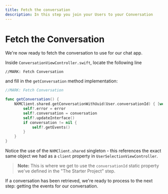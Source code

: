 ```yaml
---
title: Fetch the conversation
description: In this step you join your Users to your Conversation
---
```


# Fetch the Conversation

We're now ready to fetch the conversation to use for our chat app.

Inside `ConversationViewController.swift`, locate the following line

`//MARK: Fetch Conversation`

and fill in the `getConversation` method implementation:

```swift
//MARK: Fetch Conversation

func getConversation() {
    NXMClient.shared.getConversationWithUuid(User.conversationId) { [weak self] (error, conversation) in
        self?.error = error
        self?.conversation = conversation
        self?.updateInterface()
        if conversation != nil {
            self?.getEvents()
        }
    }
}
```

Notice the use of the `NXMClient.shared` singleton - this references the exact same object we had as a `client` property in `UserSelectionViewController`.

> **Note:** This is where we get to use the `conversationId` static property we've defined in the "The Starter Project" step.

If a conversation has been retrieved, we're ready to process to the next step: getting the events for our conversation.
